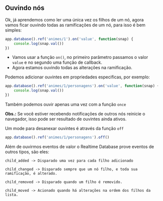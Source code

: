 ## Ouvindo nós

Ok, já aprendemos como ler uma única vez os filhos de um nó, agora vamos ficar ouvindo todas as ramificações de um nó, para isso é bem simples:

```javascript
app.database().ref('animes/1').on('value', function(snap) {
    console.log(snap.val())
})
```
-   Vamos usar a função ```on()```, no primeiro parâmetro passamos o valor ```value``` e no segundo uma função de callback.
-   Agora estamos ouvindo todas as alterações na ramificação.

Podemos adicionar ouvintes em propriedades especificas, por exemplo:

```javascript
app.database().ref('animes/1/personagens').on('value', function(snap) {
    console.log(snap.val())
})
```

Também podemos ouvir apenas uma vez com a função ```once```

**Obs.:** Se você estiver recebendo notificações de outros nós reinicie o navegador, isso pode ser resultado de ouvintes ainda ativos.

Um mode para desanexar ouvintes é através da função ```off```

```javascript
app.database().ref('animes/1/personagens').off()
```


Além de ouvirmos eventos de valor o Realtime Database prove eventos de outros tipos, são eles:

    child_added -> Disparado uma vez para cada filho adicionado

    child_changed -> Disparado sempre que um nó filho, e toda sua ramificação, é alterado.

    child_removed -> Disparado quando um filho é removido.

    child_moved -> Acionado quando há alterações na ordem dos filhos da lista.

